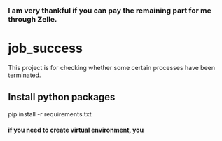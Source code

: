 ### I am very thankful if you can pay the remaining part for me through Zelle.
# job_success
This project is for checking whether some certain processes have been terminated.


## Install python packages
pip install -r requirements.txt

#### if you need to create virtual environment, you 

